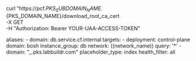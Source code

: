 curl "https://pcf.${PKS_SUBDOMAIN_NAME}.${PKS_DOMAIN_NAME}/download_root_ca_cert \
      -X GET \
      -H "Authorization: Bearer YOUR-UAA-ACCESS-TOKEN"



aliases:
      - domain: db.service.cf.internal
        targets:
        - deployment: control-plane
          domain: bosh
          instance_group: db
          network: ((network_name))
          query: '*'
      - domain: "_.pks.labbuildr.com"
      placeholder_type: index
      health_filter: all
